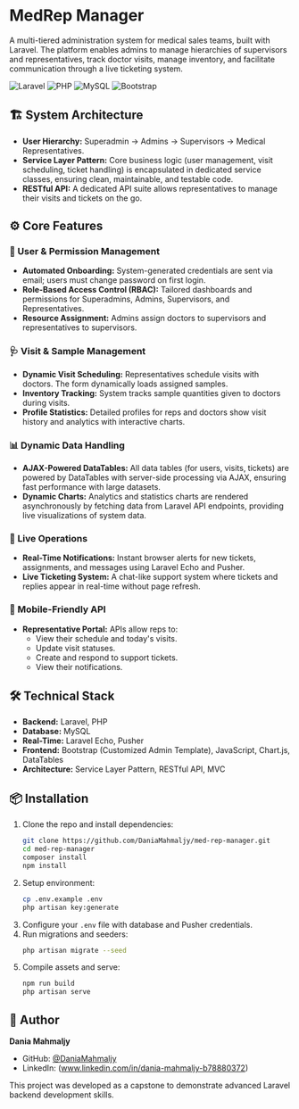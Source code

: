 # MedRep Manager

A multi-tiered administration system for medical sales teams, built with Laravel. The platform enables admins to manage hierarchies of supervisors and representatives, track doctor visits, manage inventory, and facilitate communication through a live ticketing system.

![Laravel](https://img.shields.io/badge/Laravel-FF2D20?style=for-the-badge&logo=laravel&logoColor=white)
![PHP](https://img.shields.io/badge/PHP-777BB4?style=for-the-badge&logo=php&logoColor=white)
![MySQL](https://img.shields.io/badge/MySQL-4479A1?style=for-the-badge&logo=mysql&logoColor=white)
![Bootstrap](https://img.shields.io/badge/Bootstrap-7952B3?style=for-the-badge&logo=bootstrap&logoColor=white)

## 🏗️ System Architecture

- **User Hierarchy:** Superadmin → Admins → Supervisors → Medical Representatives.
- **Service Layer Pattern:** Core business logic (user management, visit scheduling, ticket handling) is encapsulated in dedicated service classes, ensuring clean, maintainable, and testable code.
- **RESTful API:** A dedicated API suite allows representatives to manage their visits and tickets on the go.

## ⚙️ Core Features

### 👥 User & Permission Management
- **Automated Onboarding:** System-generated credentials are sent via email; users must change password on first login.
- **Role-Based Access Control (RBAC):** Tailored dashboards and permissions for Superadmins, Admins, Supervisors, and Representatives.
- **Resource Assignment:** Admins assign doctors to supervisors and representatives to supervisors.

### 🩺 Visit & Sample Management
- **Dynamic Visit Scheduling:** Representatives schedule visits with doctors. The form dynamically loads assigned samples.
- **Inventory Tracking:** System tracks sample quantities given to doctors during visits.
- **Profile Statistics:** Detailed profiles for reps and doctors show visit history and analytics with interactive charts.

### 📊 Dynamic Data Handling
- **AJAX-Powered DataTables:** All data tables (for users, visits, tickets) are powered by DataTables with server-side processing via AJAX, ensuring fast performance with large datasets.
- **Dynamic Charts:** Analytics and statistics charts are rendered asynchronously by fetching data from Laravel API endpoints, providing live visualizations of system data.

### 💬 Live Operations
- **Real-Time Notifications:** Instant browser alerts for new tickets, assignments, and messages using Laravel Echo and Pusher.
- **Live Ticketing System:** A chat-like support system where tickets and replies appear in real-time without page refresh.

### 📱 Mobile-Friendly API
- **Representative Portal:** APIs allow reps to:
  - View their schedule and today's visits.
  - Update visit statuses.
  - Create and respond to support tickets.
  - View their notifications.

## 🛠️ Technical Stack

*   **Backend:** Laravel, PHP
*   **Database:** MySQL
*   **Real-Time:** Laravel Echo, Pusher
*   **Frontend:** Bootstrap (Customized Admin Template), JavaScript, Chart.js, DataTables
*   **Architecture:** Service Layer Pattern, RESTful API, MVC

## 📦 Installation

1.  Clone the repo and install dependencies:
    ```bash
    git clone https://github.com/DaniaMahmaljy/med-rep-manager.git
    cd med-rep-manager
    composer install
    npm install
    ```
2.  Setup environment:
    ```bash
    cp .env.example .env
    php artisan key:generate
    ```
3.  Configure your `.env` file with database and Pusher credentials.
4.  Run migrations and seeders:
    ```bash
    php artisan migrate --seed
    ```
5.  Compile assets and serve:
    ```bash
    npm run build
    php artisan serve
    ```

## 👤 Author

**Dania Mahmaljy**

*   GitHub: [@DaniaMahmaljy](https://github.com/DaniaMahmaljy)
*   LinkedIn: (www.linkedin.com/in/dania-mahmaljy-b78880372)

This project was developed as a capstone to demonstrate advanced Laravel backend development skills.
